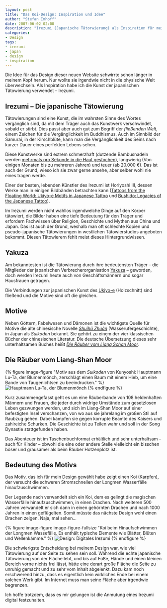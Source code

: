 ```yaml
---
layout: post
title: "Das Koi-Design: Inspiration und Idee"
author: "Stefan Imhoff"
date: 2007-06-02 02:00
description: "Irezumi (Japanische Tätorwierung) als Inspiration für meine Website und über die Entstehung meines Designs."
categories:
- Design
tags:
- irezumi
- japan
- design
- inspiration
---
```


Die Idee für das Design dieser neuen Website schwirrte schon länger in meinem Kopf herum. Nur wollte sie irgendwie nicht in die physische Welt überwechseln. Als Inspiration habe ich die Kunst der japanischen Tätowierung verwendet – Irezumi.

## Irezumi – Die japanische Tätowierung

Tätowierungen sind eine Kunst, die im wahrsten Sinne des Wortes vergänglich sind, da mit dem Träger auch das Kunstwerk verschwindet, sobald er stirbt. Dies passt aber auch gut zum Begriff der *fließenden Welt*, einem Zeichen für die Vergänglichkeit im Buddhismus. Auch im Sinnbild der Samurai, in der Kirschblüte, kann man die Vergänglichkeit des Seins nach kurzer Dauer eines perfekten Lebens sehen.

Diese Kunstwerke sind extrem schmerzhaft (dutzende Bambusnadeln werden [mehrmals pro Sekunde in die Haut gestochen](http://www.youtube.com/watch?v=NddXHY2QUV0)), langwierig (Von einigen Monaten bis zu mehreren Jahren) und teuer (ab 20.000 €). Das ist auch der Grund, wieso ich sie zwar gerne ansehe, aber selber wohl nie eines tragen werde.

Einer der besten, lebenden Künstler des Irezumi ist Horiyoshi III, dessen Werke man in einigen Bildbänden betrachten kann ([Tattoos from the Floating World: Ukiyo-e Motifs in Japanese Tattoo](http://www.amazon.de/gp/product/9074822452?ie=UTF8&amp;tag=kogakurede-21&amp;linkCode=as2&amp;camp=1638&amp;creative=6742&amp;creativeASIN=9074822452 "Amazon.de: Tattoos from the Floating World: Ukiyo-e Motifs in Japanese Tattoo, Takahiro Kitamura, Katie M. Kitamura") und [Bushido: Legacies of the Japanese Tattoo](http://www.amazon.de/gp/product/0764312014?ie=UTF8&amp;tag=kogakurede-21&amp;linkCode=as2&amp;camp=1638&amp;creative=6742&amp;creativeASIN=0764312014 "Amazon.de: Bushido: Legacies of the Japanese Tattoo, Takahiro Kitamura, Katie M. Kitamura")).

Im Irezumi werden nicht wahllos irgendwelche Dinge auf den Körper tätowiert, die Bilder haben eine tiefe Bedeutung für den Träger und erfordern Fachwissen über Religion, Geschichte und Mythen aus China und Japan. Das ist auch der Grund, weshalb man oft schlechte Kopien und pseudo-japanische Tätowierungen in westlichen Tätowierstudios angeboten bekommt. Diesen Tätowierern fehlt meist dieses Hintergrundwissen.

## Yakuza

Am bekanntesten ist die Tätowierung durch ihre bedeutensten Träger – die Mitglieder der japanischen Verbrecherorganisation [Yakuza](http://de.wikipedia.org/wiki/Yakuza "Yakuza - Wikipedia") – geworden, doch werden Irezumi heute auch von Geschäftsmännern und sogar Hausfrauen getragen.

Die Verbindungen zur japanischen Kunst des [Ukiyo-e](http://de.wikipedia.org/wiki/Ukiyo-e "Ukiyo-e - Wikipedia") (Holzschnitt) sind fließend und die Motive sind oft die gleichen.

## Motive

Neben Göttern, Fabelwesen und Dämonen ist die wichtigste Quelle für Motive die alte chinesische Novelle <cite>[Shuǐhǔ Zhuàn](http://de.wikipedia.org/wiki/Die_R%C3%A4uber_vom_Liang-Schan-Moor)</cite> (Wasserufergeschichte), in Japan als <cite>Suikoden</cite> bekannt. Sie gehört zu einem der vier klassischen Bücher der chinesischen Literatur. Die deutsche Übersetzung dieses sehr unterhaltsamen Buches heißt <cite>[Die Räuber vom Liang Schan Moor](http://www.amazon.de/gp/product/3458318917?ie=UTF8&tag=kogakurede-21&linkCode=as2&camp=1638&creative=6742&creativeASIN=3458318917 "Amazon.de: Die Räuber vom Liang Schan Moor, Franz Kuhn")</cite>.

## Die Räuber vom Liang-Shan Moor

{% figure image-figure "Motiv aus dem <cite>Suikoden</cite> von Kunyoshi: Hauptmann Lu-Ta, der Blumenmönch, zerschlägt einen Baum mit einem Hieb, um eine Bande von Taugenichtsen zu beeindrucken." %}
<img src="/assets/images/artikel/suikoden-luta.jpg" alt="Hauptmann Lu-Ta, der Blumenmönch" title="Motiv aus dem Suikoden von Kunyoshi: Hauptmann Lu-Ta, der Blumenmönch, zerschlägt einen Baum mit einem Hieb, um eine Bande von Taugenichtsen zu beeindrucken." />
{% endfigure %}

Kurz zusammengefasst geht es um eine Räuberbande von 108 heldenhaften Männern und Frauen, die jeder durch widrige Umstände zum gesetzlosen Leben gezwungen werden, und sich im Liang-Shan Moor auf einer befestigten Insel verschanzen, von wo aus sie jahrelang im großen Stil auf Raubzug gehen. Dabei kämpfen sie gegen korrupte Beamte des Kaisers und zahlreiche Schurken. Die Geschichte ist zu Teilen wahr und soll in der Song Dynastie stattgefunden haben.

Das Abenteuer ist im Taschenbuchformat erhältlich und sehr unterhaltsam – auch für Kinder – obwohl die eine oder andere Stelle vielleicht ein bisschen böser und grausamer als beim Räuber Hotzenplotz ist.

## Bedeutung des Motivs

Das Motiv, das ich für mein Design gewählt habe zeigt einen Koi (Karpfen), der versucht die schweren Stromschnellen der Longmen Wasserfälle hinaufzuschwimmen.

Der Legende nach verwandelt sich ein Koi, dem es gelingt die magischen Wasserfälle hinaufzuschwimmen, in einen Drachen. Nach weiteren 500 Jahren verwandelt er sich dann in einen gehörnten Drachen und nach 1000 Jahren in einen geflügelten. Somit müsste das nächste Design wohl einen Drachen zeigen. Naja, mal sehen…

{% figure image-figure image-figure-fullsize "Koi beim Hinaufschwimmen der Longmen Wassefälle. Es enthält typische Elemente wie Blätter, Blüten und Wellenkämme." %}
<img src="/assets/images/artikel/design-koi.jpg" alt="Design: Digitales Irezumi" title="Koi beim Hinaufschwimmen der Longmen Wassefälle. Es enthält typische Elemente wie Blätter, Blüten und Wellenkämme." />
{% endfigure %}

Die schwierigste Entscheidung bei meinem Design war, wie viel Tätowierung auf der Seite zu sehen sein soll. Während die echte japanische Tätowierung von der Fläche lebt, und bis auf Füße, Hände und einen kleinen Bereich vorne nichts frei lässt, hätte eine derart große Fläche die Seite zu unruhig gemacht und zu sehr vom Inhalt abgelenkt. Dazu kam noch erschwerend hinzu, dass es eigentlich kein wirkliches Ende bei einem solchen Werk gibt. Im Internet muss man seine Fläche aber irgendwie begrenzen.

Ich hoffe trotzdem, dass es mir gelungen ist die Anmutung eines Irezumi digital festzuhalten.

